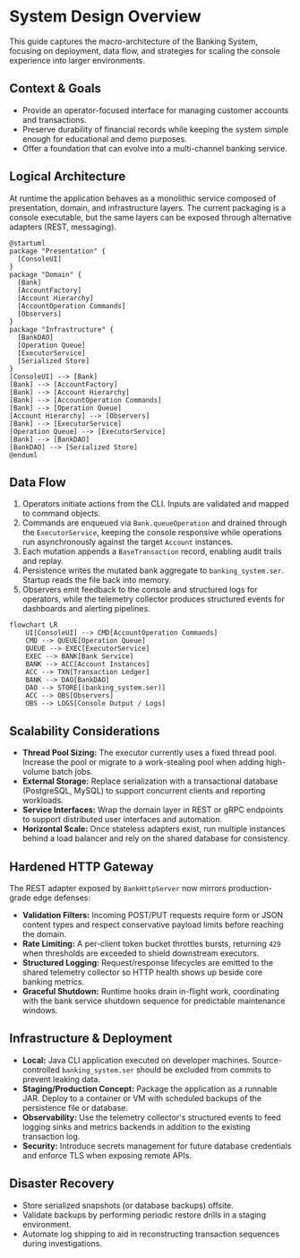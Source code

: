 # System Design Overview

This guide captures the macro-architecture of the Banking System, focusing on deployment, data flow, and strategies for scaling the console experience into larger environments.

## Context & Goals
- Provide an operator-focused interface for managing customer accounts and transactions.
- Preserve durability of financial records while keeping the system simple enough for educational and demo purposes.
- Offer a foundation that can evolve into a multi-channel banking service.

## Logical Architecture
At runtime the application behaves as a monolithic service composed of presentation, domain, and infrastructure layers. The current packaging is a console executable, but the same layers can be exposed through alternative adapters (REST, messaging).

```plantuml
@startuml
package "Presentation" {
  [ConsoleUI]
}
package "Domain" {
  [Bank]
  [AccountFactory]
  [Account Hierarchy]
  [AccountOperation Commands]
  [Observers]
}
package "Infrastructure" {
  [BankDAO]
  [Operation Queue]
  [ExecutorService]
  [Serialized Store]
}
[ConsoleUI] --> [Bank]
[Bank] --> [AccountFactory]
[Bank] --> [Account Hierarchy]
[Bank] --> [AccountOperation Commands]
[Bank] --> [Operation Queue]
[Account Hierarchy] --> [Observers]
[Bank] --> [ExecutorService]
[Operation Queue] --> [ExecutorService]
[Bank] --> [BankDAO]
[BankDAO] --> [Serialized Store]
@enduml
```

## Data Flow
1. Operators initiate actions from the CLI. Inputs are validated and mapped to command objects.
2. Commands are enqueued via `Bank.queueOperation` and drained through the `ExecutorService`, keeping the console responsive while operations run asynchronously against the target `Account` instances.
3. Each mutation appends a `BaseTransaction` record, enabling audit trails and replay.
4. Persistence writes the mutated bank aggregate to `banking_system.ser`. Startup reads the file back into memory.
5. Observers emit feedback to the console and structured logs for operators, while the telemetry collector produces structured events for dashboards and alerting pipelines.

```mermaid
flowchart LR
    UI[ConsoleUI] --> CMD[AccountOperation Commands]
    CMD --> QUEUE[Operation Queue]
    QUEUE --> EXEC[ExecutorService]
    EXEC --> BANK[Bank Service]
    BANK --> ACC[Account Instances]
    ACC --> TXN[Transaction Ledger]
    BANK --> DAO[BankDAO]
    DAO --> STORE[(banking_system.ser)]
    ACC --> OBS[Observers]
    OBS --> LOGS[Console Output / Logs]
```

## Scalability Considerations
- **Thread Pool Sizing:** The executor currently uses a fixed thread pool. Increase the pool or migrate to a work-stealing pool when adding high-volume batch jobs.
- **External Storage:** Replace serialization with a transactional database (PostgreSQL, MySQL) to support concurrent clients and reporting workloads.
- **Service Interfaces:** Wrap the domain layer in REST or gRPC endpoints to support distributed user interfaces and automation.
- **Horizontal Scale:** Once stateless adapters exist, run multiple instances behind a load balancer and rely on the shared database for consistency.

## Hardened HTTP Gateway
The REST adapter exposed by `BankHttpServer` now mirrors production-grade edge defenses:

- **Validation Filters:** Incoming POST/PUT requests require form or JSON content types and respect conservative payload limits before reaching the domain.
- **Rate Limiting:** A per-client token bucket throttles bursts, returning `429` when thresholds are exceeded to shield downstream executors.
- **Structured Logging:** Request/response lifecycles are emitted to the shared telemetry collector so HTTP health shows up beside core banking metrics.
- **Graceful Shutdown:** Runtime hooks drain in-flight work, coordinating with the bank service shutdown sequence for predictable maintenance windows.

## Infrastructure & Deployment
- **Local:** Java CLI application executed on developer machines. Source-controlled `banking_system.ser` should be excluded from commits to prevent leaking data.
- **Staging/Production Concept:** Package the application as a runnable JAR. Deploy to a container or VM with scheduled backups of the persistence file or database.
- **Observability:** Use the telemetry collector's structured events to feed logging sinks and metrics backends in addition to the existing transaction log.
- **Security:** Introduce secrets management for future database credentials and enforce TLS when exposing remote APIs.

## Disaster Recovery
- Store serialized snapshots (or database backups) offsite.
- Validate backups by performing periodic restore drills in a staging environment.
- Automate log shipping to aid in reconstructing transaction sequences during investigations.